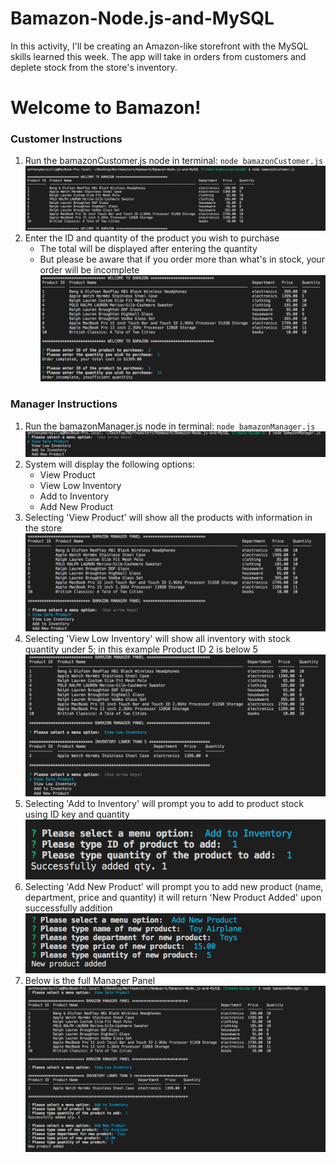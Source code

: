 # Bamazon-Node.js-and-MySQL
In this activity, I'll be creating an Amazon-like storefront with the MySQL skills learned this week. The app will take in orders from customers and deplete stock from the store's inventory.

# Welcome to Bamazon!

### Customer Instructions
1. Run the bamazonCustomer.js node in terminal: `node bamazonCustomer.js`
    ![Step1](/assets/Images/Step1.png)
2. Enter the ID and quantity of the product you wish to purchase
    * The total will be displayed after entering the quantity
    * But please be aware that if you order more than what's in stock, your order will be incomplete
        ![step2a](/assets/Images/step2.png)

### Manager Instructions
1. Run the bamazonManager.js node in terminal: `node bamazonManager.js`
    ![mgrstep1](/assets/images/mgrstep1.png)
2. System will display the following options:
    * View Product
    * View Low Inventory
    * Add to Inventory
    * Add New Product
3. Selecting 'View Product' will show all the products with information in the store
    ![mgrstep2](/assets/images/mgrstep2.png)
4. Selecting 'View Low Inventory' will show all inventory with stock quantity under 5; in this example Product ID 2 is below 5
    ![mgrstep3](/assets/images/mgrstep3.png)
5. Selecting 'Add to Inventory' will prompt you to add to product stock using ID key and quantity
    ![mgrstep4](/assets/images/mgrstep4.png)
6. Selecting 'Add New Product' will prompt you to add new product (name, department, price and quantity)
it will return 'New Product Added' upon successfully addition
    ![mgrstep5](/assets/images/mgrstep5.png)
7. Below is the full Manager Panel
    ![mgrstep6](/assets/images/mgrstep6.png)


